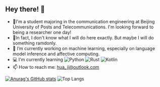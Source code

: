 ## Hey there! 👋

- 🌱I'm a student majoring in the communication engineering at Beijing University of Posts and Telecommunications. I'm looking forward to being a researcher one day!
- 💬In fact, I don't know what I will do here exactly. But maybe I will do something ramdonly.
- 🔭 I’m currently working on machine learning, especially on language model inference and affective computing.
- 💻 I'm currently learning ![Python](https://img.shields.io/badge/-Python-blue?style=flat-square&logo=Python&logoColor=fff) ![Rust](https://img.shields.io/badge/-rust-black?style=flat-square&logo=rust&logoColor=fff) ![Kotlin](https://img.shields.io/badge/-kotlin-black?style=flat-square&logo=kotlin&logoColor=fff)
- 📫 How to reach me: hua_ji@outlook.com


[![Anurag's GitHub stats](https://github-readme-stats.vercel.app/api?username=Nanji-Huaji)](https://github.com/anuraghazra/github-readme-stats)
![Top Langs](https://github-readme-stats.vercel.app/api/top-langs/?username=NoNormalCreeper&layout=compact)
<!--
**Nanji-Huaji/Nanji-Huaji** is a ✨ _special_ ✨ repository because its `README.md` (this file) appears on your GitHub profile.

Here are some ideas to get you started:  

- 🔭 I’m currently working on ...
- 🌱 I’m currently learning ...
- 👯 I’m looking to collaborate on ...
- 🤔 I’m looking for help with ...
- 💬 Ask me about ...
- 📫 How to reach me: ...
- 😄 Pronouns: ...
- ⚡ Fun fact: ...
-->
